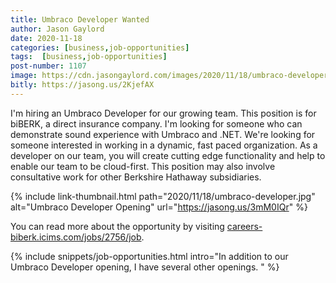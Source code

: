 ```yaml
---
title: Umbraco Developer Wanted
author: Jason Gaylord
date: 2020-11-18
categories: [business,job-opportunities]
tags:  [business,job-opportunities]
post-number: 1107
image: https://cdn.jasongaylord.com/images/2020/11/18/umbraco-developer.jpg
bitly: https://jasong.us/2KjefAX
---
```


I'm hiring an Umbraco Developer for our growing team. This position is for biBERK, a direct insurance company. I'm looking for someone who can demonstrate sound experience with Umbraco and .NET. We're looking for someone interested in working in a dynamic, fast paced organization. As a developer on our team, you will create cutting edge functionality and help to enable our team to be cloud-first. This position may also involve consultative work for other Berkshire Hathaway subsidiaries. 

{% include link-thumbnail.html path="2020/11/18/umbraco-developer.jpg" alt="Umbraco Developer Opening" url="https://jasong.us/3mM0IQr" %}

You can read more about the opportunity by visiting [careers-biberk.icims.com/jobs/2756/job](https://jasong.us/3mM0IQr).

{% include snippets/job-opportunities.html intro="In addition to our Umbraco Developer opening, I have several other openings. " %}